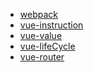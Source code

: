 <!-- Docsify/_sidebar.md -->

<!-- * [首页](/)  -->

<!-- web Api 笔记 -->
<!-- * [webApi01](total/web_api/day01.md)
* [webApi02](total/web_api/day02.md)
* [webApi03](total/web_api/day03.md)
* [webApi04](total/web_api/day04.md)
* [webApi05](total/web_api/day05.md)
* [webpack](total/webpack/webpack.md) -->

* [webpack](total/webpack/webpack.md)
* [vue-instruction](total/vue/vue-v-instruction.md)
* [vue-value](total/vue/vue-by-value.md)
* [vue-lifeCycle](total/vue/vue-life-cycle.md)
* [vue-router](total/vue/vue-router.md)
<!-- * [vue](total/vue/vue02.md) -->

<!-- js 基础笔记 -->
<!-- * [total_day01](total/JS_basis/01)
* [total_day02](total/JS_basis/02)
* [total_day03](total/JS_basis/03)
* [total_day04](total/JS_basis/04)
* [total_day05](total/JS_basis/05)
* [total_day06](total/JS_basis/06) -->

<!-- * [guide](/guide)
* [zh-cn](zh-cn/)
* [zh-cn guide](zh-cn/guide) -->
